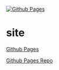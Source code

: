 [![Github Pages](https://github.com/DeweyReed/site/workflows/Github%20Pages/badge.svg)](https://github.com/DeweyReed/site/actions?query=workflow%3A%22Github+Pages%22)

# site

[Github Pages](https://deweyreed.github.io/)

[Github Pages Repo](https://github.com/DeweyReed/DeweyReed.github.io)
